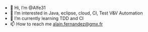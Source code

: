 - 👋 Hi, I’m @Alfe31
- 👀 I’m interested in Java, eclipse, cloud, CI, Test V&V Automation
- 🌱 I’m currently learning TDD and CI
- 📫 How to reach me alain.fernandez@gmx.fr

<!---
Alfe31/Alfe31 is a ✨ special ✨ repository because its `README.md` (this file) appears on your GitHub profile.
You can click the Preview link to take a look at your changes.
--->

